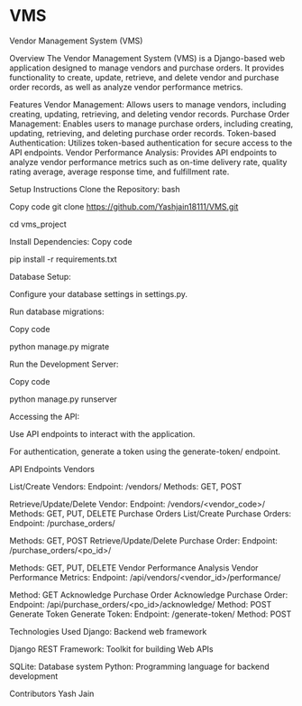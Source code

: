 # VMS
Vendor Management System (VMS)


Overview
The Vendor Management System (VMS) is a Django-based web application designed to manage vendors and purchase orders. It provides functionality to create, update, retrieve, and delete vendor and purchase order records, as well as analyze vendor performance metrics.






Features
Vendor Management: Allows users to manage vendors, including creating, updating, retrieving, and deleting vendor records.
Purchase Order Management: Enables users to manage purchase orders, including creating, updating, retrieving, and deleting purchase order records.
Token-based Authentication: Utilizes token-based authentication for secure access to the API endpoints.
Vendor Performance Analysis: Provides API endpoints to analyze vendor performance metrics such as on-time delivery rate, quality rating average, average response time, and fulfillment rate.




Setup Instructions
Clone the Repository:
bash

Copy code
git clone https://github.com/Yashjain18111/VMS.git

cd vms_project


Install Dependencies:
Copy code

pip install -r requirements.txt

Database Setup:

Configure your database settings in settings.py.

Run database migrations:

Copy code

python manage.py migrate

Run the Development Server:

Copy code

python manage.py runserver

Accessing the API:

Use API endpoints to interact with the application.

For authentication, generate a token using the generate-token/ endpoint.

API Endpoints
Vendors

List/Create Vendors:
Endpoint: /vendors/
Methods: GET, POST

Retrieve/Update/Delete Vendor:
Endpoint: /vendors/<vendor_code>/
Methods: GET, PUT, DELETE
Purchase Orders
List/Create Purchase Orders:
Endpoint: /purchase_orders/



Methods: GET, POST
Retrieve/Update/Delete Purchase Order:
Endpoint: /purchase_orders/<po_id>/

Methods: GET, PUT, DELETE
Vendor Performance Analysis
Vendor Performance Metrics:
Endpoint: /api/vendors/<vendor_id>/performance/

Method: GET
Acknowledge Purchase Order
Acknowledge Purchase Order:
Endpoint: /api/purchase_orders/<po_id>/acknowledge/
Method: POST
Generate Token
Generate Token:
Endpoint: /generate-token/
Method: POST


Technologies Used
Django: Backend web framework

Django REST Framework: Toolkit for building Web APIs

SQLite: Database system
Python: Programming language for backend development

Contributors
Yash Jain

